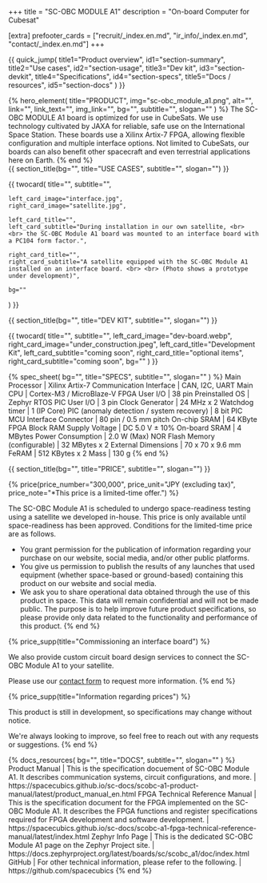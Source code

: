+++
title = "SC-OBC MODULE A1"
description = "On-board Computer for Cubesat"

[extra]
prefooter_cards = ["recruit/_index.en.md", "ir_info/_index.en.md", "contact/_index.en.md"]
+++

{{ quick_jump(
	title1="Product overview", id1="section-summary",
	title2="Use cases", id2="section-usage",
	title3="Dev kit", id3="section-devkit",
	title4="Specifications", id4="section-specs",
	title5="Docs / resources", id5="section-docs"
) }}

<section id="section-summary">
	{% hero_element(
		title="PRODUCT",
		img="sc-obc_module_a1.png",
		alt="",
		link="",
		link_text="",
		img_link="",
		bg="",
		subtitle="",
		slogan=""
	) %}
	The SC-OBC MODULE A1 board is optimized for use in CubeSats. We use technology cultivated by JAXA for reliable, safe use on the International Space Station. These boards use a Xilinx Artix-7 FPGA, allowing flexible configuration and multiple interface options. Not limited to CubeSats, our boards can also benefit other spacecraft and even terrestrial applications here on Earth.
{% end %}

<section id="section-usage">
	{{ section_title(bg="", title="USE CASES", subtitle="", slogan="") }}
</section>

{{ twocard(
	title="",
	subtitle="",

	left_card_image="interface.jpg",
	right_card_image="satellite.jpg",

	left_card_title="",
	left_card_subtitle="During installation in our own satellite, <br> <br> the SC-OBC Module A1 board was mounted to an interface board with a PC104 form factor.",

	right_card_title="",
	right_card_subtitle="A satellite equipped with the SC-OBC Module A1 installed on an interface board. <br> <br> (Photo shows a prototype under development)",

	bg=""
) }}

<section id="section-devkit">
	{{ section_title(bg="", title="DEV KIT", subtitle="", slogan="") }}
</section>

{{ twocard(
	title="",
	subtitle="",
	left_card_image="dev-board.webp",
	right_card_image="under_construction.jpeg",
	left_card_title="Development Kit",
	left_card_subtitle="coming soon",
	right_card_title="optional items",
	right_card_subtitle="coming soon",
	bg=""
) }}

<section id="section-specs">
	{% spec_sheet(
		bg="",
		title="SPECS",
		subtitle="",
		slogan=""
	) %}
	Main Processor | Xilinx Artix-7
	Communication Interface | CAN, I2C, UART
	Main CPU | Cortex-M3 / MicroBlaze-V
	FPGA User I/O | 38 pin
	Preinstalled OS | Zephyr RTOS
	PIC User I/O | 3 pin
	Clock Generator | 24 MHz x 2
	Watchdog timer | 1 (IP Core)
	PIC (anomaly detection / system recovery) | 8 bit PIC MCU
	Interface Connector | 80 pin / 0.5 mm pitch
	On-chip SRAM | 64 KByte FPGA Block RAM
	Supply Voltage | DC 5.0 V ± 10%
	On-board SRAM | 4 MBytes
	Power Consumption | 2.0 W (Max)
	NOR Flash Memory (configurable) | 32 MBytes x 2
	External Dimensions | 70 x 70 x 9.6 mm
	FeRAM | 512 KBytes x 2
	Mass | 130 g
	{% end %}
</section>

{{ section_title(bg="", title="PRICE", subtitle="", slogan="") }}

{% price(price_number="300,000", price_unit="JPY (excluding tax)", price_note="*This price is a limited-time offer.") %}

The SC-OBC Module A1 is scheduled to undergo space-readiness testing
using a satellite we developed in-house. This price is only available
until space-readiness has been approved. Conditions for the
limited-time price are as follows.

- You grant permission for the publication of information regarding
  your purchase on our website, social media, and/or other public
  platforms.
- You give us permission to publish the results of any launches that
  used equipment (whether space-based or ground-based) containing this
  product on our website and social media.
- We ask you to share operational data obtained through the use of
  this product in space. This data will remain confidential and will
  not be made public. The purpose is to help improve future product
  specifications, so please provide only data related to the
  functionality and performance of this product.
{% end %}

{% price_supp(title="Commissioning an interface board") %}

We also provide custom circuit board design services to connect the
SC-OBC Module A1 to your satellite.

Please use our [contact form](/en/contact) to request more
information.
{% end %}


{% price_supp(title="Information regarding prices") %}

This product is still in development, so specifications may change
without notice.

We're always looking to improve, so feel free to reach out with any
requests or suggestions.
{% end %}


<section id="section-docs">
	{% docs_resources(
		bg="",
		title="DOCS",
		subtitle="",
		slogan=""
	) %}
	Product Manual | This is the specification docuement of SC-OBC Module A1. It describes communication systems, circuit configurations, and more. | https://spacecubics.github.io/sc-docs/scobc-a1-product-manual/latest/product_manual_en.html
	FPGA Technical Reference Manual | This is the specification document for the FPGA implemented on the SC-OBC Module A1. It describes the FPGA functions and register specifications required for FPGA development and software development. | https://spacecubics.github.io/sc-docs/scobc-a1-fpga-technical-reference-manual/latest/index.html
	Zephyr Info Page | This is the dedicated SC-OBC Module A1 page on the Zephyr Project site. | https://docs.zephyrproject.org/latest/boards/sc/scobc_a1/doc/index.html
	GitHub | For other technical information, please refer to the following. | https://github.com/spacecubics
	{% end %}
</section>
